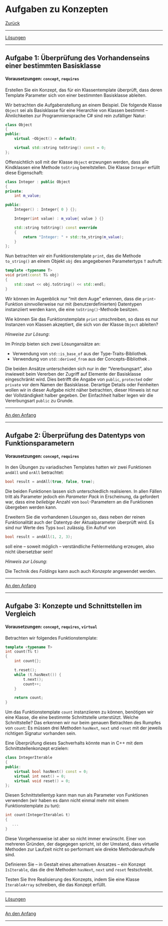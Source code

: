 # Aufgaben zu Konzepten

[Zurück](Exercises.md)

---

[Lösungen](Exercises_17_Concepts.cpp)

---

## Aufgabe 1: Überprüfung des Vorhandenseins einer bestimmten Basisklasse

#### Vorausetzungen: `concept`, `requires`

Erstellen Sie ein Konzept, das für ein Klassentemplate überprüft,
dass deren Template Parameter sich von einer bestimmten Basisklasse ableiten.

Wir betrachten die Aufgabenstellung an einem Beispiel.
Die folgende Klasse `Object` sei als Basisklasse für eine Hierarchie von Klassen bestimmt &ndash;
Ähnlichkeiten zur Programmiersprache C# sind rein zufälliger Natur:

```cpp
class Object
{
public:
    virtual ~Object() = default;

    virtual std::string toString() const = 0;
};
```

Offensichtlich soll mit der Klasse `Object` erzwungen werden, dass alle Kindklassen eine Methode `toString` bereitstellen.
Die Klasse `Integer` erfüllt diese Eigenschaft:

```cpp
class Integer : public Object
{
private:
    int m_value;

public:
    Integer() : Integer{ 0 } {};

    Integer(int value) : m_value{ value } {}

    std::string toString() const override
    {
        return "Integer: " + std::to_string(m_value);
    }
};
```

Nun betrachten wir ein Funktionstemplate `print`,
das die Methode `to_string()` an einem Objekt `obj` des angegebenen Parametertyps `T` aufruft:

```cpp
template <typename T>
void print(const T& obj)
{
    std::cout << obj.toString() << std::endl;
}
```

Wir können im Augenblick nur &ldquo;mit dem Auge&rdquo; erkennen,
dass die `print`-Funktion sinnvollerweise nur mit (benutzerdefinierten) Datentypen instanziiert werden kann,
die eine `toString()`-Methode besitzen.

Wie können Sie das Funktionstemplate `print` umschreiben, 
so dass es nur Instanzen von Klassen akzeptiert, die sich von der Klasse `Object` ableiten?

*Hinweise zur Lösung*:

Im Prinzip bieten sich zwei Lösungansätze an:

  * Verwendung von `std::is_base_of` aus der Type-Traits-Bibliothek.
  * Verwendung von `std::derived_from` aus der Concepts-Bibliothek .

Die beiden Ansätze unterscheiden sich nur in der &ldquo;Vererbungsart&rdquo;,
also inwieweit beim Vererben der Zugriff auf Elemente der Basisklasse eingeschränkt wird.
Dies betrifft die Angabe von `public`, `protected` oder `private` vor dem Namen der Basisklasse.
Derartige Details oder Feinheiten wollen wir in dieser Aufgabe nicht näher betrachten,
dieser Hinweis ist nur der Vollständigkeit halber gegeben.
Der Einfachheit halber legen wir die Vererbungsart `public` zu Grunde.

---

[An den Anfang](#aufgaben-zu-konzepten)

---

## Aufgabe 2: Überprüfung des Datentyps von Funktionsparametern

#### Vorausetzungen: `concept`, `requires`

In den Übungen zu variadischen Templates hatten wir zwei Funktionen `andAll` und `orAll`
betrachtet:

```cpp
bool result = andAll(true, false, true);
```

Die beiden Funktionen lassen sich unterschiedlich realisieren.
In allen Fällen tritt als Parameter jedoch ein *Parameter Pack* in Erscheinung,
da gefordert war, dass eine *beliebige* Anzahl von `bool`-Parametern an die Funktionen
übergeben werden kann.

Erweitern Sie die vorhandenen Lösungen so, dass neben der reinen Funktionalität
auch der Datentyp der Aktualparameter überprüft wird. Es sind nur Werte
des Typs `bool` zulässig. Ein Aufruf von 

```cpp
bool result = andAll(1, 2, 3);
```

soll eine &ndash; soweit möglich &ndash; verständliche Fehlermeldung erzeugen,
also nicht übersetzbar sein!

*Hinweis zur Lösung*:

Die Technik des *Foldings* kann auch auch *Konzepte* angewendet werden. 

---

[An den Anfang](#aufgaben-zu-konzepten)

---

## Aufgabe 3: Konzepte und Schnittstellen im Vergleich

#### Vorausetzungen: `concept`, `requires`, `virtual`

Betrachten wir folgendes Funktionstemplate:

```cpp
template <typename T>
int count(T& t)
{
    int count{};

    t.reset();
    while (t.hasNext()) {
        t.next();
        count++;
    }

    return count;
}
```

Um das Funktionstemplate `count` instanziieren zu können, benötigen wir eine Klasse,
die eine bestimmte Schnittstelle unterstützt. Welche Schnittstelle?
Das erkennen wir nur beim genauen Betrachten des Rumpfes von `count`:
Es müssen drei Methoden `hasNext`, `next` und `reset` mit der jeweils richtigen Signatur
vorhanden sein.

Eine Überprüfung dieses Sachverhalts könnte man in C++ mit
dem Schnittstellenkonzept erzielen:

```cpp
class IntegerIterable
{
public:
    virtual bool hasNext() const = 0;
    virtual int next() = 0;
    virtual void reset() = 0;
};
```

Diesen Schnittstellentyp kann man nun als Parameter von Funktionen verwenden
(wir haben es dann nicht einmal mehr mit einem Funktionstemplate zu tun):

```cpp
int count(IntegerIterable& t)
{
   ...
}
```

Diese Vorgehensweise ist aber so nicht immer erwünscht.
Einer von mehreren Gründen, der dagegegen spricht, ist der Umstand,
dass virtuelle Methoden zur Laufzeit nicht so performant wie direkte Methodenaufrufe sind.

Definieren Sie &ndash; in Gestalt eines alternativen Ansatzes &ndash; 
ein Konzept `IsIterable`, das die drei Methoden `hasNext`, `next` und `reset` festschreibt.

Testen Sie Ihre Realisierung des Konzepts, indem Sie eine Klasse `IterableArray` schreiben,
die das Konzept erfüllt.

---

[Lösungen](Exercises_17_Concepts.cpp)

---

[An den Anfang](#aufgaben-zu-konzepten)

---
